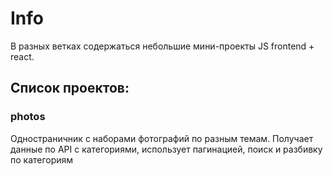 # Info
В разных ветках содержаться небольшие мини-проекты JS frontend + react.

## Список проектов:
### photos
Одностраничник с наборами фотографий по разным темам. Получает данные по API с категориями, использует пагинацией, поиск и разбивку по категориям